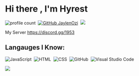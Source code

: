 # Hi there , I'm Hyrest
![profile count](https://komarev.com/ghpvc/?username=hyrest&color=red)&nbsp;
[![GitHub JaylenOzi](https://img.shields.io/github/followers/hyrest?label=follow&style=social)](https://github.com/hyrest.pwr)&nbsp;
<a href="https://instagram.com/hyrestxd"><img src="https://img.shields.io/badge/@hyrest.pwr-E4405F?style=flat&logo=Instagram&logoColor=white"/></a> &nbsp;

My Server
https://discord.gg/1953

## Langauges I Know:
![JavaScript](https://img.shields.io/badge/-JavaScript-05122A?style=flat&logo=javascript)&nbsp;
![HTML](https://img.shields.io/badge/-HTML-05122A?style=flat&logo=HTML5)&nbsp;
![CSS](https://img.shields.io/badge/-CSS-05122A?style=flat&logo=CSS3)&nbsp;
![GitHub](https://img.shields.io/badge/-GitHub-05122A?style=flat&logo=github)&nbsp;
![Visual Studio Code](https://img.shields.io/badge/-Visual%20Studio%20Code-05122A?style=flat&logo=visual-studio-code&logoColor=007ACC)&nbsp;



<img src="https://github-profile-trophy.vercel.app/?username=hyrest&theme=radical" />
</p>
